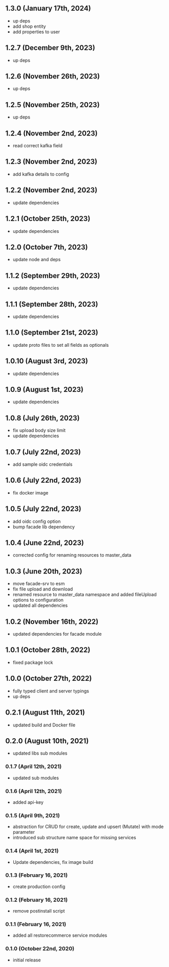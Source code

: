 ## 1.3.0 (January 17th, 2024)

- up deps
- add shop entity
- add properties to user

## 1.2.7 (December 9th, 2023)

- up deps

## 1.2.6 (November 26th, 2023)

- up deps

## 1.2.5 (November 25th, 2023)

- up deps

## 1.2.4 (November 2nd, 2023)

- read correct kafka field

## 1.2.3 (November 2nd, 2023)

- add kafka details to config

## 1.2.2 (November 2nd, 2023)

- update dependencies

## 1.2.1 (October 25th, 2023)

- update dependencies

## 1.2.0 (October 7th, 2023)

- update node and deps

## 1.1.2 (September 29th, 2023)

- update dependencies

## 1.1.1 (September 28th, 2023)

- update dependencies

## 1.1.0 (September 21st, 2023)

- update proto files to set all fields as optionals

## 1.0.10 (August 3rd, 2023)

- update dependencies

## 1.0.9 (August 1st, 2023)

- update dependencies

## 1.0.8 (July 26th, 2023)

- fix upload body size limit
- update dependencies

## 1.0.7 (July 22nd, 2023)

- add sample oidc credentials

## 1.0.6 (July 22nd, 2023)

- fix docker image

## 1.0.5 (July 22nd, 2023)

- add oidc config option
- bump facade lib dependency

## 1.0.4 (June 22nd, 2023)

- corrected config for renaming resources to master_data

## 1.0.3 (June 20th, 2023)

- move facade-srv to esm
- fix file upload and download
- renamed resource to master_data namespace and added fileUpload options to configuration
- updated all dependencies

## 1.0.2 (November 16th, 2022)

- updated dependencies for facade module

## 1.0.1 (October 28th, 2022)

- fixed package lock

## 1.0.0 (October 27th, 2022)

- fully typed client and server typings
- up deps

## 0.2.1 (August 11th, 2021)

- updated build and Docker file

## 0.2.0 (August 10th, 2021)

- updated libs sub modules

### 0.1.7 (April 12th, 2021)

- updated sub modules

### 0.1.6 (April 12th, 2021)

- added api-key

### 0.1.5 (April 9th, 2021)

- abstraction for CRUD for create, update and upsert (Mutate) with mode parameter
- introduced sub structure name space for missing services

### 0.1.4 (April 1st, 2021)

- Update dependencies, fix image build

### 0.1.3 (February 16, 2021)

- create production config

### 0.1.2 (February 16, 2021)

- remove postinstall script

### 0.1.1 (February 16, 2021)

- added all restorecommerce service modules

### 0.1.0 (October 22nd, 2020)

- initial release
